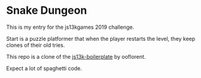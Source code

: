 # Snake Dungeon
This is my entry for the js13kgames 2019 challenge.

Start is a puzzle platformer that when the player restarts the level, they keep clones of their old tries.

This repo is a clone of the [js13k-boilerplate](https://github.com/ooflorent/js13k-boilerplate)
 by ooflorent.

Expect a lot of spaghetti code.
